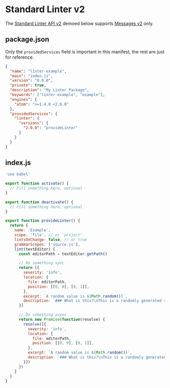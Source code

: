 # Standard Linter v2

The [Standard Linter API v2][] demoed below supports [Messages v2][] only.

## package.json

Only the `providedServices` field is important in this manifest, the rest are
just for reference.

```json
{
  "name": "linter-example",
  "main": "index.js",
  "version": "0.0.0",
  "private": true,
  "description": "My Linter Package",
  "keywords": ["linter-example", "example"],
  "engines": {
    "atom": ">=1.4.0 <2.0.0"
  },
  "providedServices": {
    "linter": {
      "versions": {
        "2.0.0": "provideLinter"
      }
    }
  }
}
```

## index.js

```js
'use babel'

export function activate() {
  // Fill something here, optional
}

export function deactivate() {
  // Fill something here, optional
}

export function provideLinter() {
  return {
    name: 'Example',
    scope: 'file', // or 'project'
    lintsOnChange: false, // or true
    grammarScopes: ['source.js'],
    lint(textEditor) {
      const editorPath = textEditor.getPath()

      // Do something sync
      return [{
        severity: 'info',
        location: {
          file: editorPath,
          position: [[0, 0], [0, 1]],
        },
        excerpt: `A random value is ${Math.random()}`,
        description: `### What is this?\nThis is a randomly generated value`
      }]

      // Do something async
      return new Promise(function(resolve) {
        resolve([{
          severity: 'info',
          location: {
            file: editorPath,
            position: [[0, 0], [0, 1]],
          },
          excerpt: `A random value is ${Math.random()}`,
          description: `### What is this?\nThis is a randomly generated value`
        }])
      })
    }
  }
}
```

[Standard Linter API v2]: ../types/standard-linter-v2.md
[Messages v2]: ../types/linter-message-v2.md
